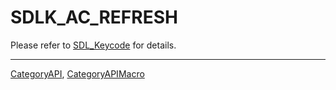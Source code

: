 # SDLK_AC_REFRESH

Please refer to [SDL_Keycode](SDL_Keycode) for details.

----
[CategoryAPI](CategoryAPI), [CategoryAPIMacro](CategoryAPIMacro)

